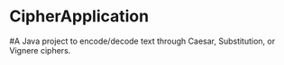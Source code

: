 # CipherApplication
#A Java project to encode/decode text through Caesar, Substitution, or Vignere ciphers.
